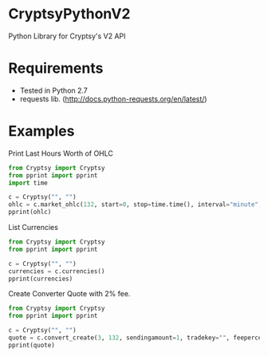 CryptsyPythonV2
===============

Python Library for Cryptsy's V2 API


Requirements
============
* Tested in Python 2.7
* requests lib. (http://docs.python-requests.org/en/latest/)

Examples
========
Print Last Hours Worth of OHLC
```python
from Cryptsy import Cryptsy
from pprint import pprint
import time

c = Cryptsy("", "")
ohlc = c.market_ohlc(132, start=0, stop=time.time(), interval="minute", limit=60)
pprint(ohlc)
```


List Currencies
```python
from Cryptsy import Cryptsy
from pprint import pprint

c = Cryptsy("", "")
currencies = c.currencies()
pprint(currencies)
```


Create Converter Quote with 2% fee.
```python
from Cryptsy import Cryptsy
from pprint import pprint

c = Cryptsy("", "")
quote = c.convert_create(3, 132, sendingamount=1, tradekey="", feepercent=2)
pprint(quote)
```
